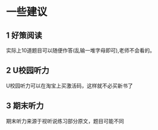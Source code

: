 # 一些建议
## 1 好策阅读
实际上10道题目可以随便作答(乱输一堆字母即可),老师不会看的。
## 2 U校园听力
U校园听力可以在淘宝上买激活码，这样就不必买新书了
## 3 期末听力
期末听力来源于视听说练习部分原文，题目可能不同
